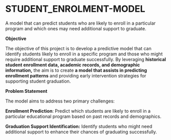 # STUDENT_ENROLMENT-MODEL
A model that can predict students who are likely to enroll in a particular program and which ones may need additional support to graduate.

**Objective**

The objective of this project is to develop a predictive model that can identify students likely to enroll in a specific program and those who might require additional support to graduate successfully. By leveraging **historical student enrollment data, academic records, and demographic information,** the aim is to create **a model that assists in predicting enrollment patterns** and providing early intervention strategies for supporting student graduation.

**Problem Statement**

The model aims to address two primary challenges:

**Enrollment Prediction**: Predict which students are likely to enroll in a particular educational program based on past records and demographics.

**Graduation Support Identification:** Identify students who might need additional support to enhance their chances of graduating successfully.
